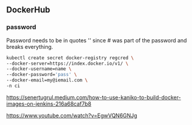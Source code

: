 ## DockerHub

### password
Password needs to be in quotes '' since # was part of the password and breaks everything.


```bash
kubectl create secret docker-registry regcred \
--docker-server=https://index.docker.io/v1/ \
--docker-username=name \
--docker-password='pass' \
--docker-email=my@iemail.com \
-n ci 
```

https://senertugrul.medium.com/how-to-use-kaniko-to-build-docker-images-on-jenkins-216a68caf7b8

https://www.youtube.com/watch?v=EgwVQN6GNJg